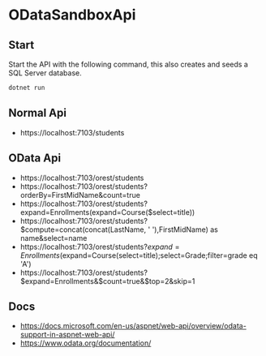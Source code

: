 # ODataSandboxApi

## Start

Start the API with the following command, this also creates and seeds a SQL Server database.

```bash
dotnet run
```

## Normal Api

- https://localhost:7103/students

## OData Api

- https://localhost:7103/orest/students
- https://localhost:7103/orest/students?orderBy=FirstMidName&count=true
- https://localhost:7103/orest/students?expand=Enrollments(expand=Course($select=title))
- https://localhost:7103/orest/students?$compute=concat(concat(LastName, ' '),FirstMidName) as name&select=name
- https://localhost:7103/orest/students?$expand=Enrollments($expand=Course(select=title);select=Grade;filter=grade eq 'A')
- https://localhost:7103/orest/students?$expand=Enrollments&$count=true&$top=2&skip=1

## Docs

- https://docs.microsoft.com/en-us/aspnet/web-api/overview/odata-support-in-aspnet-web-api/
- https://www.odata.org/documentation/
